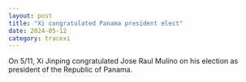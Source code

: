 ```yaml
---
layout: post
title: "Xi congratulated Panama president elect"
date: 2024-05-12
category: tracexi
---
```


On 5/11, Xi Jinping congratulated Jose Raul Mulino on his election as president of the Republic of Panama.

